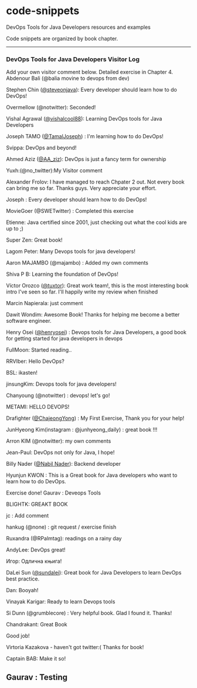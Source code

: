 # code-snippets
DevOps Tools for Java Developers resources and examples

Code snippets are organized by book chapter.

---

### DevOps Tools for Java Developers Visitor Log

Add your own visitor comment below. Detailed exercise in Chapter 4.
Abdenour Bali (@balia movine to devops from dev)

Stephen Chin ([@steveonjava](https://twitter.com/steveonjava)): Every developer should learn how to do DevOps!

Overmellow (@notwitter): Seconded!

Vishal Agrawal ([@vishalcool88](https://twitter.com/vishalagrawal_)): Learning DevOps tools for Java Developers

Joseph TAMO ([@TamalJoseph](https://twitter.com/tamaljoseph)) : I'm learning how to do DevOps!

Svippa: DevOps and beyond!

Ahmed Aziz ([@AA_ziz](https://twitter.com/AA_ziz)): DevOps is just a fancy term for ownership

Yuxh:(@no_twitter):My Visitor comment

Alexander Frolov: I have managed to reach Chpater 2 out. Not every book can bring me so far. Thanks guys. Very appreciate your effort.

Joseph : Every developer should learn how to do DevOps!

MovieGoer (@SWETwitter) : Completed this exercise

Etienne: Java certified since 2001, just checking out what the cool kids are up to ;)

Super Zen: Great book!

Lagom Peter: Many Devops tools for java developers!

Aaron MAJAMBO (@majambo) : Added my own comments

Shiva P B: Learning the foundation of DevOps!

Víctor Orozco ([@tuxtor](https://twitter.com/tuxtor)): Great work team!, this is the most interesting book intro I've seen so far. I'll happily write my review when finished

Marcin Napierala: just comment

Dawit Wondim: Awesome Book! Thanks for helping me become a better software engineer. 

Henry Osei ([@henryosei](https://github.com/henryosei/)) : Devops tools for Java Developers, a good book for getting started for java developers in devops

FullMoon: Started reading..

RRVIber: Hello DevOps?

BSL: ikasten! 

jinsungKim: Devops tools for java developers!

Chanyoung (@notwitter) : devops! let's go!

METAMI: HELLO DEVOPS!

Drafighter ([@ChajeongYong](https://twitter.com/ChajeongYong)) : My First Exercise, Thank you for your help!

JunHyeong Kim(instagram : @junhyeong_daily) : great book !!!

Arron KIM (@notwitter): my own comments

Jean-Paul: DevOps not only for Java, I hope!

Billy Nader ([@Nabil Nader](https://www.linkedin.com/in/nabilnader/)): Backend developer

Hyunjun KWON : This is a Great book for Java developers who want to learn how to do DevOps.  

Exercise done!
Gaurav : Deveops Tools

BLIGHTK: GREAKT BOOK

jc : Add comment

hankug (@none) : git request / exercise finish

Ruxandra (@RPalmtag): readings on a rainy day

AndyLee: DevOps great!

Игор: Одлична књига!

DaLei Sun ([@sundalei](https://twitter.com/sundalei)): Great book for Java Developers to learn DevOps best practice.

Dan: Booyah!

Vinayak Karigar: Ready to learn Devops tools

Si Dunn (@grumblecore) : Very helpful book. Glad I found it. Thanks!

Chandrakant: Great Book

Good job!

Virtoria Kazakova - haven't got twitter:(
Thanks for book!

Captain BAB: Make it so!

Gaurav : Testing
---

